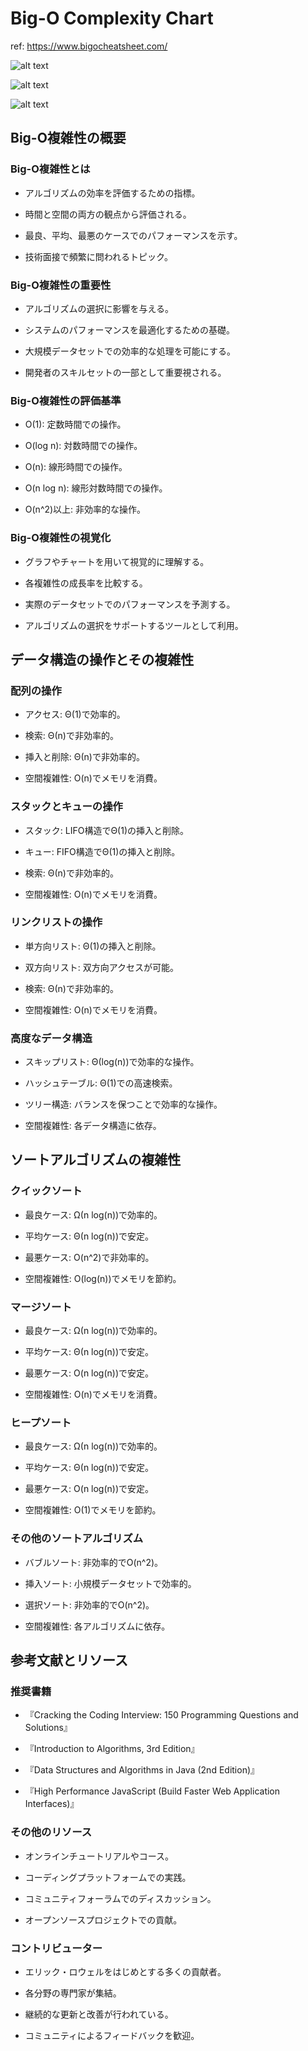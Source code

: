 # Big-O Complexity Chart

ref: <https://www.bigocheatsheet.com/>

![alt text](<assets/CleanShot 2024-12-16 at 22.32.54@2x.png>)

![alt text](<assets/CleanShot 2024-12-16 at 22.33.01@2x.png>)

![alt text](<assets/CleanShot 2024-12-16 at 22.33.07@2x.png>)

## Big-O複雑性の概要

### Big-O複雑性とは

- アルゴリズムの効率を評価するための指標。

- 時間と空間の両方の観点から評価される。

- 最良、平均、最悪のケースでのパフォーマンスを示す。

- 技術面接で頻繁に問われるトピック。

### Big-O複雑性の重要性

- アルゴリズムの選択に影響を与える。

- システムのパフォーマンスを最適化するための基礎。

- 大規模データセットでの効率的な処理を可能にする。

- 開発者のスキルセットの一部として重要視される。

### Big-O複雑性の評価基準

- O(1): 定数時間での操作。

- O(log n): 対数時間での操作。

- O(n): 線形時間での操作。

- O(n log n): 線形対数時間での操作。

- O(n^2)以上: 非効率的な操作。

### Big-O複雑性の視覚化

- グラフやチャートを用いて視覚的に理解する。

- 各複雑性の成長率を比較する。

- 実際のデータセットでのパフォーマンスを予測する。

- アルゴリズムの選択をサポートするツールとして利用。

## データ構造の操作とその複雑性

### 配列の操作

- アクセス: Θ(1)で効率的。

- 検索: Θ(n)で非効率的。

- 挿入と削除: Θ(n)で非効率的。

- 空間複雑性: O(n)でメモリを消費。

### スタックとキューの操作

- スタック: LIFO構造でΘ(1)の挿入と削除。

- キュー: FIFO構造でΘ(1)の挿入と削除。

- 検索: Θ(n)で非効率的。

- 空間複雑性: O(n)でメモリを消費。

### リンクリストの操作

- 単方向リスト: Θ(1)の挿入と削除。

- 双方向リスト: 双方向アクセスが可能。

- 検索: Θ(n)で非効率的。

- 空間複雑性: O(n)でメモリを消費。

### 高度なデータ構造

- スキップリスト: Θ(log(n))で効率的な操作。

- ハッシュテーブル: Θ(1)での高速検索。

- ツリー構造: バランスを保つことで効率的な操作。

- 空間複雑性: 各データ構造に依存。

## ソートアルゴリズムの複雑性

### クイックソート

- 最良ケース: Ω(n log(n))で効率的。

- 平均ケース: Θ(n log(n))で安定。

- 最悪ケース: O(n^2)で非効率的。

- 空間複雑性: O(log(n))でメモリを節約。

### マージソート

- 最良ケース: Ω(n log(n))で効率的。

- 平均ケース: Θ(n log(n))で安定。

- 最悪ケース: O(n log(n))で安定。

- 空間複雑性: O(n)でメモリを消費。

### ヒープソート

- 最良ケース: Ω(n log(n))で効率的。

- 平均ケース: Θ(n log(n))で安定。

- 最悪ケース: O(n log(n))で安定。

- 空間複雑性: O(1)でメモリを節約。

### その他のソートアルゴリズム

- バブルソート: 非効率的でO(n^2)。

- 挿入ソート: 小規模データセットで効率的。

- 選択ソート: 非効率的でO(n^2)。

- 空間複雑性: 各アルゴリズムに依存。

## 参考文献とリソース

### 推奨書籍

- 『Cracking the Coding Interview: 150 Programming Questions and Solutions』

- 『Introduction to Algorithms, 3rd Edition』

- 『Data Structures and Algorithms in Java (2nd Edition)』

- 『High Performance JavaScript (Build Faster Web Application Interfaces)』

### その他のリソース

- オンラインチュートリアルやコース。

- コーディングプラットフォームでの実践。

- コミュニティフォーラムでのディスカッション。

- オープンソースプロジェクトでの貢献。

### コントリビューター

- エリック・ロウェルをはじめとする多くの貢献者。

- 各分野の専門家が集結。

- 継続的な更新と改善が行われている。

- コミュニティによるフィードバックを歓迎。
